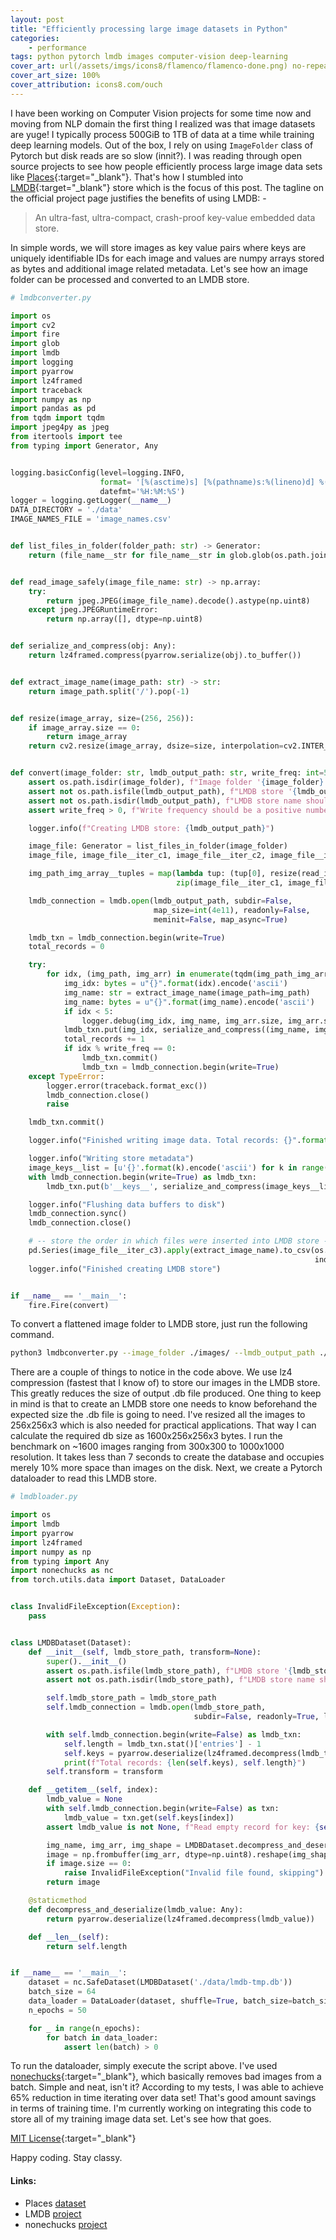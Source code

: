 ```yaml
---
layout: post
title: "Efficiently processing large image datasets in Python"
categories: 
    - performance
tags: python pytorch lmdb images computer-vision deep-learning
cover_art: url(/assets/imgs/icons8/flamenco/flamenco-done.png) no-repeat right
cover_art_size: 100%
cover_attribution: icons8.com/ouch
---
```

<!-- <script type="module" src="/assets/js/2019-05-18.js"></script> -->
I have been working on Computer Vision projects for some time now and moving from NLP domain the first thing I realized was that image datasets are yuge! I typically process 500GiB to 1TB of data at a time while training deep learning models. Out of the box, I rely on using `ImageFolder` class of Pytorch but disk reads are so slow (innit?). I was reading through open source projects to see how people efficiently process large image data sets like [Places](https://places2.csail.mit.edu/download.html){:target="_blank"}. That's how I stumbled into [LMDB](https://symas.com/lmdb/){:target="_blank"} store which is the focus of this post. The tagline on the official project page justifies the benefits of using LMDB: -

> An ultra-fast, ultra-compact, crash-proof key-value embedded data store.

In simple words, we will store images as key value pairs where keys are uniquely identifiable IDs for each image and values are numpy arrays stored as bytes and additional image related metadata. Let's see how an image folder can be processed and converted to an LMDB store.

```python
# lmdbconverter.py

import os
import cv2
import fire
import glob
import lmdb
import logging
import pyarrow
import lz4framed
import traceback
import numpy as np
import pandas as pd
from tqdm import tqdm
import jpeg4py as jpeg
from itertools import tee
from typing import Generator, Any


logging.basicConfig(level=logging.INFO,
                    format= '[%(asctime)s] [%(pathname)s:%(lineno)d] %(levelname)s - %(message)s',
                    datefmt='%H:%M:%S')
logger = logging.getLogger(__name__)
DATA_DIRECTORY = './data'
IMAGE_NAMES_FILE = 'image_names.csv'


def list_files_in_folder(folder_path: str) -> Generator:
    return (file_name__str for file_name__str in glob.glob(os.path.join(folder_path, "*.*")))


def read_image_safely(image_file_name: str) -> np.array:
    try:
        return jpeg.JPEG(image_file_name).decode().astype(np.uint8)
    except jpeg.JPEGRuntimeError:
        return np.array([], dtype=np.uint8)


def serialize_and_compress(obj: Any):
    return lz4framed.compress(pyarrow.serialize(obj).to_buffer())


def extract_image_name(image_path: str) -> str:
    return image_path.split('/').pop(-1)


def resize(image_array, size=(256, 256)):
    if image_array.size == 0:
        return image_array
    return cv2.resize(image_array, dsize=size, interpolation=cv2.INTER_CUBIC)


def convert(image_folder: str, lmdb_output_path: str, write_freq: int=5000):
    assert os.path.isdir(image_folder), f"Image folder '{image_folder}' does not exist"
    assert not os.path.isfile(lmdb_output_path), f"LMDB store '{lmdb_output_path} already exists"
    assert not os.path.isdir(lmdb_output_path), f"LMDB store name should a file, found directory: {lmdb_output_path}"
    assert write_freq > 0, f"Write frequency should be a positive number, found {write_freq}"

    logger.info(f"Creating LMDB store: {lmdb_output_path}")

    image_file: Generator = list_files_in_folder(image_folder)
    image_file, image_file__iter_c1, image_file__iter_c2, image_file__iter_c3 = tee(image_file, 4)

    img_path_img_array__tuples = map(lambda tup: (tup[0], resize(read_image_safely(tup[1]))),
                                     zip(image_file__iter_c1, image_file__iter_c2))

    lmdb_connection = lmdb.open(lmdb_output_path, subdir=False,
                                map_size=int(4e11), readonly=False,
                                meminit=False, map_async=True)

    lmdb_txn = lmdb_connection.begin(write=True)
    total_records = 0

    try:
        for idx, (img_path, img_arr) in enumerate(tqdm(img_path_img_array__tuples)):
            img_idx: bytes = u"{}".format(idx).encode('ascii')
            img_name: str = extract_image_name(image_path=img_path)
            img_name: bytes = u"{}".format(img_name).encode('ascii')
            if idx < 5:
                logger.debug(img_idx, img_name, img_arr.size, img_arr.shape)
            lmdb_txn.put(img_idx, serialize_and_compress((img_name, img_arr.tobytes(), img_arr.shape)))
            total_records += 1
            if idx % write_freq == 0:
                lmdb_txn.commit()
                lmdb_txn = lmdb_connection.begin(write=True)
    except TypeError:
        logger.error(traceback.format_exc())
        lmdb_connection.close()
        raise

    lmdb_txn.commit()

    logger.info("Finished writing image data. Total records: {}".format(total_records))

    logger.info("Writing store metadata")
    image_keys__list = [u'{}'.format(k).encode('ascii') for k in range(total_records)]
    with lmdb_connection.begin(write=True) as lmdb_txn:
        lmdb_txn.put(b'__keys__', serialize_and_compress(image_keys__list))

    logger.info("Flushing data buffers to disk")
    lmdb_connection.sync()
    lmdb_connection.close()

    # -- store the order in which files were inserted into LMDB store -- #
    pd.Series(image_file__iter_c3).apply(extract_image_name).to_csv(os.path.join(DATA_DIRECTORY, IMAGE_NAMES_FILE),
                                                                    index=False, header=False)
    logger.info("Finished creating LMDB store")


if __name__ == '__main__':
    fire.Fire(convert)
```

To convert a flattened image folder to LMDB store, just run the following command.

```bash
python3 lmdbconverter.py --image_folder ./images/ --lmdb_output_path ./data/lmdb-store.db
```

There are a couple of things to notice in the code above. We use lz4 compression (fastest that I know of) to store our images in the LMDB store. This greatly reduces the size of output .db file produced. One thing to keep in mind is that to create an LMDB store one needs to know beforehand the expected size the .db file is going to need. I've resized all the images to 256x256x3 which is also needed for practical applications. That way I can calculate the required db size as 1600x256x256x3 bytes. I run the benchmark on ~1600 images ranging from 300x300 to 1000x1000 resolution. It takes less than 7 seconds to create the database and occupies merely 10% more space than images on the disk. Next, we create a Pytorch dataloader to read this LMDB store.

```python
# lmdbloader.py

import os
import lmdb
import pyarrow
import lz4framed
import numpy as np
from typing import Any
import nonechucks as nc
from torch.utils.data import Dataset, DataLoader


class InvalidFileException(Exception):
    pass


class LMDBDataset(Dataset):
    def __init__(self, lmdb_store_path, transform=None):
        super().__init__()
        assert os.path.isfile(lmdb_store_path), f"LMDB store '{lmdb_store_path} does not exist"
        assert not os.path.isdir(lmdb_store_path), f"LMDB store name should a file, found directory: {lmdb_store_path}"

        self.lmdb_store_path = lmdb_store_path
        self.lmdb_connection = lmdb.open(lmdb_store_path,
                                         subdir=False, readonly=True, lock=False, readahead=False, meminit=False)

        with self.lmdb_connection.begin(write=False) as lmdb_txn:
            self.length = lmdb_txn.stat()['entries'] - 1
            self.keys = pyarrow.deserialize(lz4framed.decompress(lmdb_txn.get(b'__keys__')))
            print(f"Total records: {len(self.keys), self.length}")
        self.transform = transform

    def __getitem__(self, index):
        lmdb_value = None
        with self.lmdb_connection.begin(write=False) as txn:
            lmdb_value = txn.get(self.keys[index])
        assert lmdb_value is not None, f"Read empty record for key: {self.keys[index]}"

        img_name, img_arr, img_shape = LMDBDataset.decompress_and_deserialize(lmdb_value=lmdb_value)
        image = np.frombuffer(img_arr, dtype=np.uint8).reshape(img_shape)
        if image.size == 0:
            raise InvalidFileException("Invalid file found, skipping")
        return image

    @staticmethod
    def decompress_and_deserialize(lmdb_value: Any):
        return pyarrow.deserialize(lz4framed.decompress(lmdb_value))

    def __len__(self):
        return self.length


if __name__ == '__main__':
    dataset = nc.SafeDataset(LMDBDataset('./data/lmdb-tmp.db'))
    batch_size = 64
    data_loader = DataLoader(dataset, shuffle=True, batch_size=batch_size, num_workers=4, pin_memory=False)
    n_epochs = 50

    for _ in range(n_epochs):
        for batch in data_loader:
            assert len(batch) > 0
```

To run the dataloader, simply execute the script above. I've used [nonechucks](https://github.com/msamogh/nonechucks){:target="_blank"}, which basically removes bad images from a batch. Simple and neat, isn't it? According to my tests, I was able to achieve 65% reduction in time iterating over data set! That's good amount savings in terms of training time. I'm currently working on integrating this code to store all of my training image data set. Let's see how that goes.

[MIT License](/assets/license.txt){:target="_blank"}

Happy coding. Stay classy.

#### Links:
 - Places [dataset](https://places2.csail.mit.edu/download.html)
 - LMDB [project](https://symas.com/lmdb/)
 - nonechucks [project](https://github.com/msamogh/nonechucks)

